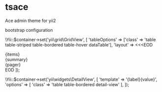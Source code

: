 # tsace
Ace admin theme for yii2

bootstrap configuration

\Yii::$container->set('yii\grid\GridView', [
    'tableOptions' => ['class' => 'table table-striped table-bordered table-hover dataTable'],
    'layout' => <<<EOD

<div class="dataTables_wrapper form-inline">
    {items}
    <div class="row">
        <div class="dataTables_info pull-left">
            {summary}
        </div>
        <div class="dataTables_paginate pull-right">
            {pager}
        </div>
    </div>
</div>
EOD
]);

\Yii::$container->set('yii\widgets\DetailView', [
    'template' => '<tr><th class="active col-sm-2">{label}</th><td>{value}</td></tr>',
    'options' => [
        'class' => 'table table-bordered detail-view'
    ],
]);
